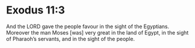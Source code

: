 # Exodus 11:3

And the LORD gave the people favour in the sight of the Egyptians. Moreover the man Moses [was] very great in the land of Egypt, in the sight of Pharaoh’s servants, and in the sight of the people.